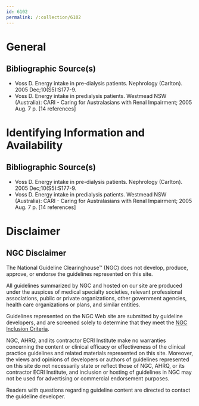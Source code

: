 ```yaml
---
id: 6102
permalink: /:collection/6102
---
```


# General

## Bibliographic Source(s)

- Voss D. Energy intake in pre-dialysis patients. Nephrology (Carlton). 2005 Dec;10(S5):S177-9.
- Voss D. Energy intake in predialysis patients. Westmead NSW (Australia): CARI - Caring for Australasians with Renal Impairment; 2005 Aug. 7 p. [14 references]

# Identifying Information and Availability

## Bibliographic Source(s)

- Voss D. Energy intake in pre-dialysis patients. Nephrology (Carlton). 2005 Dec;10(S5):S177-9.
- Voss D. Energy intake in predialysis patients. Westmead NSW (Australia): CARI - Caring for Australasians with Renal Impairment; 2005 Aug. 7 p. [14 references]

# Disclaimer

## NGC Disclaimer

The National Guideline Clearinghouse™ (NGC) does not develop, produce, approve, or endorse the guidelines represented on this site.

All guidelines summarized by NGC and hosted on our site are produced under the auspices of medical specialty societies, relevant professional associations, public or private organizations, other government agencies, health care organizations or plans, and similar entities.

Guidelines represented on the NGC Web site are submitted by guideline developers, and are screened solely to determine that they meet the [NGC Inclusion Criteria](/help-and-about/summaries/inclusion-criteria).

NGC, AHRQ, and its contractor ECRI Institute make no warranties concerning the content or clinical efficacy or effectiveness of the clinical practice guidelines and related materials represented on this site. Moreover, the views and opinions of developers or authors of guidelines represented on this site do not necessarily state or reflect those of NGC, AHRQ, or its contractor ECRI Institute, and inclusion or hosting of guidelines in NGC may not be used for advertising or commercial endorsement purposes.

Readers with questions regarding guideline content are directed to contact the guideline developer.

